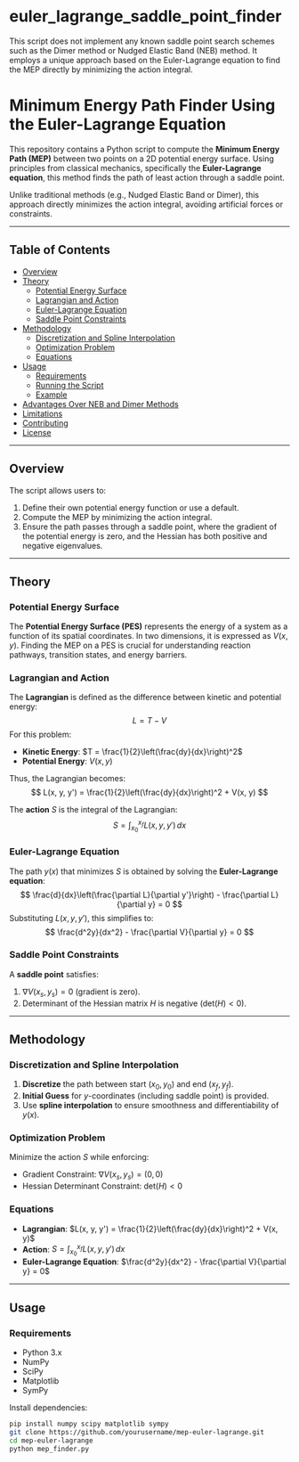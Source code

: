 # euler_lagrange_saddle_point_finder
This script does not implement any known saddle point search schemes such as the Dimer method or Nudged Elastic Band (NEB) method. It employs a unique approach based on the Euler-Lagrange equation to find the MEP directly by minimizing the action integral.

# Minimum Energy Path Finder Using the Euler-Lagrange Equation

This repository contains a Python script to compute the **Minimum Energy Path (MEP)** between two points on a 2D potential energy surface. Using principles from classical mechanics, specifically the **Euler-Lagrange equation**, this method finds the path of least action through a saddle point.

Unlike traditional methods (e.g., Nudged Elastic Band or Dimer), this approach directly minimizes the action integral, avoiding artificial forces or constraints.

---

## Table of Contents
- [Overview](#overview)
- [Theory](#theory)
  - [Potential Energy Surface](#potential-energy-surface)
  - [Lagrangian and Action](#lagrangian-and-action)
  - [Euler-Lagrange Equation](#euler-lagrange-equation)
  - [Saddle Point Constraints](#saddle-point-constraints)
- [Methodology](#methodology)
  - [Discretization and Spline Interpolation](#discretization-and-spline-interpolation)
  - [Optimization Problem](#optimization-problem)
  - [Equations](#equations)
- [Usage](#usage)
  - [Requirements](#requirements)
  - [Running the Script](#running-the-script)
  - [Example](#example)
- [Advantages Over NEB and Dimer Methods](#advantages-over-neb-and-dimer-methods)
- [Limitations](#limitations)
- [Contributing](#contributing)
- [License](#license)

---

## Overview
The script allows users to:
1. Define their own potential energy function or use a default.
2. Compute the MEP by minimizing the action integral.
3. Ensure the path passes through a saddle point, where the gradient of the potential energy is zero, and the Hessian has both positive and negative eigenvalues.

---

## Theory

### Potential Energy Surface
The **Potential Energy Surface (PES)** represents the energy of a system as a function of its spatial coordinates. In two dimensions, it is expressed as $V(x, y)$. Finding the MEP on a PES is crucial for understanding reaction pathways, transition states, and energy barriers.

### Lagrangian and Action
The **Lagrangian** is defined as the difference between kinetic and potential energy:
$$
L = T - V
$$
For this problem:
- **Kinetic Energy**: $T = \frac{1}{2}\left(\frac{dy}{dx}\right)^2$
- **Potential Energy**: $V(x, y)$

Thus, the Lagrangian becomes:
$$
L(x, y, y') = \frac{1}{2}\left(\frac{dy}{dx}\right)^2 + V(x, y)
$$

The **action** $S$ is the integral of the Lagrangian:
$$
S = \int_{x_0}^{x_f} L(x, y, y') \, dx
$$

### Euler-Lagrange Equation
The path $y(x)$ that minimizes $S$ is obtained by solving the **Euler-Lagrange equation**:
$$
\frac{d}{dx}\left(\frac{\partial L}{\partial y'}\right) - \frac{\partial L}{\partial y} = 0
$$
Substituting $L(x, y, y')$, this simplifies to:
$$
\frac{d^2y}{dx^2} - \frac{\partial V}{\partial y} = 0
$$

### Saddle Point Constraints
A **saddle point** satisfies:
1. $\nabla V(x_s, y_s) = 0$ (gradient is zero).
2. Determinant of the Hessian matrix $H$ is negative ($\text{det}(H) < 0$).

---

## Methodology

### Discretization and Spline Interpolation
1. **Discretize** the path between start $(x_0, y_0)$ and end $(x_f, y_f)$.
2. **Initial Guess** for $y$-coordinates (including saddle point) is provided.
3. Use **spline interpolation** to ensure smoothness and differentiability of $y(x)$.

### Optimization Problem
Minimize the action $S$ while enforcing:
- Gradient Constraint: $\nabla V(x_s, y_s) = (0, 0)$
- Hessian Determinant Constraint: $\text{det}(H) < 0$

### Equations
- **Lagrangian**: $L(x, y, y') = \frac{1}{2}\left(\frac{dy}{dx}\right)^2 + V(x, y)$
- **Action**: $S = \int_{x_0}^{x_f} L(x, y, y') \, dx$
- **Euler-Lagrange Equation**: $\frac{d^2y}{dx^2} - \frac{\partial V}{\partial y} = 0$

---

## Usage

### Requirements
- Python 3.x
- NumPy
- SciPy
- Matplotlib
- SymPy

Install dependencies:
```bash
pip install numpy scipy matplotlib sympy
git clone https://github.com/yourusername/mep-euler-lagrange.git
cd mep-euler-lagrange
python mep_finder.py
